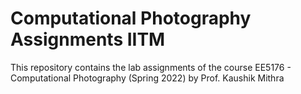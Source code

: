 # Computational Photography Assignments IITM
 This repository contains the lab assignments of the course EE5176 - Computational Photography (Spring 2022) by Prof. Kaushik Mithra
